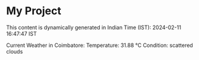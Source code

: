 # My Project

This content is dynamically generated in Indian Time (IST): 2024-02-11 16:47:47 IST


Current Weather in Coimbatore:
Temperature: 31.88 °C
Condition: scattered clouds
